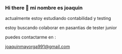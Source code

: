### Hi there 👋 mi nombre es joaquin 

actualmente estoy estudiando contabilidad y testing 

estoy buscando colaborar en pasantias de tester junior

puedes contactarme en :

joaquinmayorga991@gmail.com

